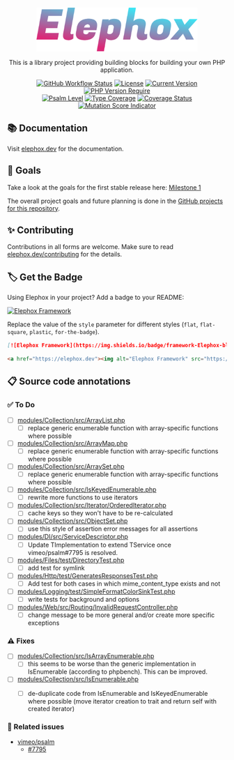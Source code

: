 <p align=center>
  <img src="https://raw.githubusercontent.com/elephox-dev/.github/main/profile/logo.svg" alt="Elephox Logo" height=100>
</p>

<p align=center>
  This is a library project providing building blocks for building your own PHP application.
</p>

<p align="center">
  <a href="https://github.com/elephox-dev/framework/actions/workflows/ci.yml"><img alt="GitHub Workflow Status" src="https://img.shields.io/github/actions/workflow/status/elephox-dev/framework/ci.yml?branch=develop&label=CI&logo=github&style=for-the-badge"></a>
  <a href="https://packagist.org/packages/elephox/framework"><img src="https://img.shields.io/packagist/l/elephox/framework?style=for-the-badge" alt="License"></a>
  <a href="https://packagist.org/packages/elephox/framework"><img src="https://img.shields.io/packagist/v/elephox/framework?label=version&style=for-the-badge" alt="Current Version"></a>
  <a href="https://packagist.org/packages/elephox/framework"><img src="https://img.shields.io/packagist/php-v/elephox/framework?style=for-the-badge&logo=php" alt="PHP Version Require"></a>
  <br>
  <a href="https://shepherd.dev/github/elephox-dev/framework"><img src="https://img.shields.io/endpoint?url=https://shepherd.dev/github/elephox-dev/framework/level&style=for-the-badge" alt="Psalm Level"></a>
  <a href="https://shepherd.dev/github/elephox-dev/framework"><img src="https://img.shields.io/endpoint?url=https://shepherd.dev/github/elephox-dev/framework/coverage&style=for-the-badge&label=type%20coverage" alt="Type Coverage"></a>
  <a href="https://coveralls.io/github/elephox-dev/framework?branch=develop"><img src="https://img.shields.io/coveralls/github/elephox-dev/framework/develop?style=for-the-badge&label=test%20coverage" alt="Coverage Status"></a>
  <a href="https://dashboard.stryker-mutator.io/reports/github.com/elephox-dev/framework/develop"><img src="https://img.shields.io/endpoint?style=for-the-badge&url=https%3A%2F%2Fbadge-api.stryker-mutator.io%2Fgithub.com%2Felephox-dev%2Fframework%2Fdevelop" alt="Mutation Score Indicator"></a>
</p>

## 📚 Documentation

Visit [elephox.dev](https://elephox.dev) for the documentation.

## 🎯 Goals

Take a look at the goals for the first stable release here: [Milestone 1](https://github.com/elephox-dev/framework/milestone/1)

The overall project goals and future planning is done in the [GitHub projects for this repository](https://github.com/elephox-dev/framework/projects).

## ✨ Contributing

Contributions in all forms are welcome. Make sure to read [elephox.dev/contributing](https://elephox.dev/contributing) for the details.

## 🏷️ Get the Badge

Using Elephox in your project? Add a badge to your README:

[![Elephox Framework](https://img.shields.io/badge/framework-Elephox-blue?style=flat)](https://elephox.dev)

Replace the value of the `style` parameter for different styles (`flat`, `flat-square`, `plastic`, `for-the-badge`).

```markdown
[![Elephox Framework](https://img.shields.io/badge/framework-Elephox-blue?style=flat)](https://elephox.dev)
```
```html
<a href="https://elephox.dev"><img alt="Elephox Framework" src="https://img.shields.io/badge/framework-Elephox-blue?style=flat"></a>
```

<!-- start annotations -->

## 📋 Source code annotations

### ✅ To Do

- [ ] [modules/Collection/src/ArrayList.php](https://github.com/elephox-dev/framework/tree/develop/modules/Collection/src/ArrayList.php)
  - [ ] replace generic enumerable function with array-specific functions where possible
- [ ] [modules/Collection/src/ArrayMap.php](https://github.com/elephox-dev/framework/tree/develop/modules/Collection/src/ArrayMap.php)
  - [ ] replace generic enumerable function with array-specific functions where possible
- [ ] [modules/Collection/src/ArraySet.php](https://github.com/elephox-dev/framework/tree/develop/modules/Collection/src/ArraySet.php)
  - [ ] replace generic enumerable function with array-specific functions where possible
- [ ] [modules/Collection/src/IsKeyedEnumerable.php](https://github.com/elephox-dev/framework/tree/develop/modules/Collection/src/IsKeyedEnumerable.php)
  - [ ] rewrite more functions to use iterators
- [ ] [modules/Collection/src/Iterator/OrderedIterator.php](https://github.com/elephox-dev/framework/tree/develop/modules/Collection/src/Iterator/OrderedIterator.php)
  - [ ] cache keys so they won't have to be re-calculated
- [ ] [modules/Collection/src/ObjectSet.php](https://github.com/elephox-dev/framework/tree/develop/modules/Collection/src/ObjectSet.php)
  - [ ] use this style of assertion error messages for all assertions
- [ ] [modules/DI/src/ServiceDescriptor.php](https://github.com/elephox-dev/framework/tree/develop/modules/DI/src/ServiceDescriptor.php)
  - [ ] Update TImplementation to extend TService once vimeo/psalm#7795 is resolved.
- [ ] [modules/Files/test/DirectoryTest.php](https://github.com/elephox-dev/framework/tree/develop/modules/Files/test/DirectoryTest.php)
  - [ ] add test for symlink
- [ ] [modules/Http/test/GeneratesResponsesTest.php](https://github.com/elephox-dev/framework/tree/develop/modules/Http/test/GeneratesResponsesTest.php)
  - [ ] Add test for both cases in which mime_content_type exists and not
- [ ] [modules/Logging/test/SimpleFormatColorSinkTest.php](https://github.com/elephox-dev/framework/tree/develop/modules/Logging/test/SimpleFormatColorSinkTest.php)
  - [ ] write tests for background and options
- [ ] [modules/Web/src/Routing/InvalidRequestController.php](https://github.com/elephox-dev/framework/tree/develop/modules/Web/src/Routing/InvalidRequestController.php)
  - [ ] change message to be more general and/or create more specific exceptions

### ⚠️ Fixes

- [ ] [modules/Collection/src/IsArrayEnumerable.php](https://github.com/elephox-dev/framework/tree/develop/modules/Collection/src/IsArrayEnumerable.php)
  - [ ] this seems to be worse than the generic implementation in IsEnumerable (according to phpbench). This can be improved.
- [ ] [modules/Collection/src/IsEnumerable.php](https://github.com/elephox-dev/framework/tree/develop/modules/Collection/src/IsEnumerable.php)
  - [ ] de-duplicate code from IsEnumerable and IsKeyedEnumerable where possible (move iterator creation to trait and return self with created iterator)


### 🚧 Related issues

- [vimeo/psalm](https://github.com/vimeo/psalm)
  - [#7795](https://github.com/vimeo/psalm/issues/7795)

<!-- end annotations -->

